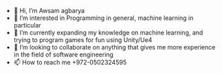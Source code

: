 - 👋 Hi, I’m Awsam agbarya
- 👀 I’m interested in Programming in general, machine learning in particular 
- 🌱 I’m currently expanding my knowledge on machine learning, and trying to program games for fun using Unity/Ue4
- 💞️ I’m looking to collaborate on anything that gives me more experience in the field of software engineering
- 📫 How to reach me +972-0502324595

<!---
Kanwaii/Kanwaii is a ✨ special ✨ repository because its `README.md` (this file) appears on your GitHub profile.
You can click the Preview link to take a look at your changes.
--->
